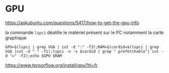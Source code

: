 
# GPU

https://askubuntu.com/questions/5417/how-to-get-the-gpu-info

la commande `lspci` déatille le matériel présent sur le PC notamment la carte graphique

```
GPU=$(lspci | grep VGA | cut -d ":" -f3);RAM=$(cardid=$(lspci | grep VGA |cut -d " " -f1);lspci -v -s $cardid | grep " prefetchable"| cut -d "=" -f2);echo $GPU $RAM
```

https://www.tensorflow.org/install/gpu?hl=fr
